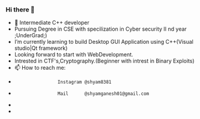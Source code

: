 ### Hi there 👋
- 🔭 Intermediate C++ developer
- Pursuing Degree in CSE with specilization in Cyber security II nd year ;UnderGrad;)
- I’m currently learning to build Desktop GUI Application using C++(Visual studio|Qt framework)
- Looking forward to start with WebDevelopment.
- Intrested in CTF's,Cryptography.(Beginner with intrest in Binary Exploits)
- 📫 How to reach me: 
-                     Instagram @shyam8381
-                     Mail      @shyamganesh01@gmail.com
- 
- 

